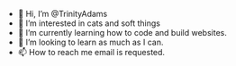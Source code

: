 - 👋 Hi, I’m @TrinityAdams
- 👀 I’m interested in cats and soft things
- 🌱 I’m currently learning how to code and build websites.
- 💞️ I’m looking to learn as much as I can.
- 📫 How to reach me email is requested.

<!---
TrinityAdams/TrinityAdams is a ✨ special ✨ repository because its `README.md` (this file) appears on your GitHub profile.
You can click the Preview link to take a look at your changes.
--->
